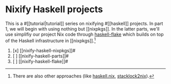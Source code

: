 
# Nixify Haskell projects

This is a #[[tutorial|tutorial]] series on nixifying #[[haskell]] projects. In part 1, we will begin with using nothing but [[nixpkgs]]. In the latter parts, we'll use simplifiy our project Nix code through [haskell-flake] which builds on top of the Haskell infrastructure in [[nixpkgs]].[^other] 

1. [x] [[nixify-haskell-nixpkgs]]#
2. [ ] [[nixify-haskell-parts]]#
3. [ ] [[nixify-haskell-flake]]#

[^other]: There are also other approaches (like [haskell.nix](https://github.com/input-output-hk/haskell.nix), [stacklock2nix](https://github.com/cdepillabout/stacklock2nix)).

[haskell-flake]: https://github.com/srid/haskell-flake
